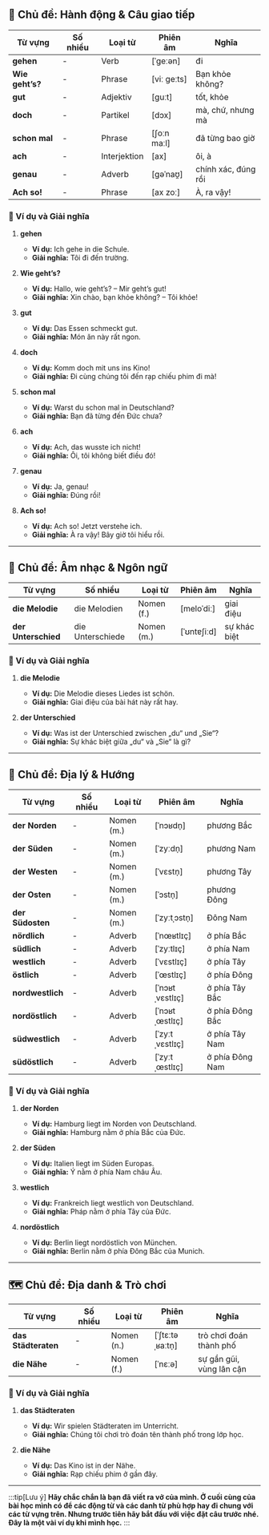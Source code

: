 ## **🚶 Chủ đề: Hành động & Câu giao tiếp**

| **Từ vựng** | **Số nhiều** | **Loại từ**  | **Phiên âm** | **Nghĩa**           |
| ----------- | ------------ | ------------ | ------------ | ------------------- |
| **gehen**       | -            | Verb         | [ˈɡeːən]     | đi                  |
| **Wie geht’s?** | -            | Phrase       | [viː ɡeːts]  | Bạn khỏe không?     |
| **gut**         | -            | Adjektiv     | [ɡuːt]       | tốt, khỏe           |
| **doch**        | -            | Partikel     | [dɔx]        | mà, chứ, nhưng mà   |
| **schon mal**   | -            | Phrase       | [ʃoːn maːl]  | đã từng bao giờ     |
| **ach**         | -            | Interjektion | [ax]         | ôi, à               |
| **genau**       | -            | Adverb       | [ɡəˈnaʊ̯]    | chính xác, đúng rồi |
| **Ach so!**     | -            | Phrase       | [ax zoː]     | À, ra vậy!          |

### **📌 Ví dụ và Giải nghĩa**

1. **gehen**
    
    - **Ví dụ:** Ich gehe in die Schule.
    - **Giải nghĩa:** Tôi đi đến trường.
2. **Wie geht’s?**
    
    - **Ví dụ:** Hallo, wie geht’s? – Mir geht’s gut!
    - **Giải nghĩa:** Xin chào, bạn khỏe không? – Tôi khỏe!
3. **gut**
    
    - **Ví dụ:** Das Essen schmeckt gut.
    - **Giải nghĩa:** Món ăn này rất ngon.
4. **doch**
    
    - **Ví dụ:** Komm doch mit uns ins Kino!
    - **Giải nghĩa:** Đi cùng chúng tôi đến rạp chiếu phim đi mà!
5. **schon mal**
    
    - **Ví dụ:** Warst du schon mal in Deutschland?
    - **Giải nghĩa:** Bạn đã từng đến Đức chưa?
6. **ach**
    
    - **Ví dụ:** Ach, das wusste ich nicht!
    - **Giải nghĩa:** Ôi, tôi không biết điều đó!
7. **genau**
    
    - **Ví dụ:** Ja, genau!
    - **Giải nghĩa:** Đúng rồi!
8. **Ach so!**
    
    - **Ví dụ:** Ach so! Jetzt verstehe ich.
    - **Giải nghĩa:** À ra vậy! Bây giờ tôi hiểu rồi.

---

## **🎵 Chủ đề: Âm nhạc & Ngôn ngữ**

| **Từ vựng**     | **Số nhiều**     | **Loại từ** | **Phiên âm** | **Nghĩa**    |
| --------------- | ---------------- | ----------- | ------------ | ------------ |
| **die Melodie**     | die Melodien     | Nomen (f.)  | [meloˈdiː]   | giai điệu    |
| **der Unterschied** | die Unterschiede | Nomen (m.)  | [ˈʊntɐʃiːd]  | sự khác biệt |

### **📌 Ví dụ và Giải nghĩa**

1. **die Melodie**
    
    - **Ví dụ:** Die Melodie dieses Liedes ist schön.
    - **Giải nghĩa:** Giai điệu của bài hát này rất hay.
2. **der Unterschied**
    
    - **Ví dụ:** Was ist der Unterschied zwischen „du“ und „Sie“?
    - **Giải nghĩa:** Sự khác biệt giữa „du“ và „Sie“ là gì?

---

## **🧭 Chủ đề: Địa lý & Hướng**

| **Từ vựng**  | **Số nhiều** | **Loại từ** | **Phiên âm**    | **Nghĩa**       |
| ------------ | ------------ | ----------- | --------------- | --------------- |
| **der Norden**   | -            | Nomen (m.)  | [ˈnɔʁdn̩]       | phương Bắc      |
| **der Süden**    | -            | Nomen (m.)  | [ˈzyːdn̩]       | phương Nam      |
| **der Westen**   | -            | Nomen (m.)  | [ˈvɛstn̩]       | phương Tây      |
| **der Osten**    | -            | Nomen (m.)  | [ˈɔstn̩]        | phương Đông     |
| **der Südosten** | -            | Nomen (m.)  | [ˈzyːtˌɔstn̩]   | Đông Nam        |
| **nördlich**     | -            | Adverb      | [ˈnœʁtlɪç]      | ở phía Bắc      |
| **südlich**      | -            | Adverb      | [ˈzyːtlɪç]      | ở phía Nam      |
| **westlich**     | -            | Adverb      | [ˈvɛstlɪç]      | ở phía Tây      |
| **östlich**      | -            | Adverb      | [ˈœstlɪç]       | ở phía Đông     |
| **nordwestlich** | -            | Adverb      | [ˈnɔʁtˌvɛstlɪç] | ở phía Tây Bắc  |
| **nordöstlich**  | -            | Adverb      | [ˈnɔʁtˌœstlɪç]  | ở phía Đông Bắc |
| **südwestlich**  | -            | Adverb      | [ˈzyːtˌvɛstlɪç] | ở phía Tây Nam  |
| **südöstlich**   | -            | Adverb      | [ˈzyːtˌœstlɪç]  | ở phía Đông Nam |

### **📌 Ví dụ và Giải nghĩa**

1. **der Norden**
    
    - **Ví dụ:** Hamburg liegt im Norden von Deutschland.
    - **Giải nghĩa:** Hamburg nằm ở phía Bắc của Đức.
2. **der Süden**
    
    - **Ví dụ:** Italien liegt im Süden Europas.
    - **Giải nghĩa:** Ý nằm ở phía Nam châu Âu.
3. **westlich**
    
    - **Ví dụ:** Frankreich liegt westlich von Deutschland.
    - **Giải nghĩa:** Pháp nằm ở phía Tây của Đức.
4. **nordöstlich**
    
    - **Ví dụ:** Berlin liegt nordöstlich von München.
    - **Giải nghĩa:** Berlin nằm ở phía Đông Bắc của Munich.

---

## **🗺️ Chủ đề: Địa danh & Trò chơi**

| **Từ vựng**     | **Số nhiều** | **Loại từ** | **Phiên âm**     | **Nghĩa**                |
| --------------- | ------------ | ----------- | ---------------- | ------------------------ |
| **das Städteraten** | -            | Nomen (n.)  | [ˈʃtɛːtəˌʁaːtn̩] | trò chơi đoán thành phố  |
| **die Nähe**        | -            | Nomen (f.)  | [ˈnɛːə]          | sự gần gũi, vùng lân cận |

### **📌 Ví dụ và Giải nghĩa**

1. **das Städteraten**
    
    - **Ví dụ:** Wir spielen Städteraten im Unterricht.
    - **Giải nghĩa:** Chúng tôi chơi trò đoán tên thành phố trong lớp học.
2. **die Nähe**
    
    - **Ví dụ:** Das Kino ist in der Nähe.
    - **Giải nghĩa:** Rạp chiếu phim ở gần đây.


---
:::tip[Lưu ý]
**Hãy chắc chắn là bạn đã viết ra vở của mình. Ở cuối cùng của bài học mình có để các động từ và các danh từ phù hợp hay đi chung với các từ vựng trên. Nhưng trước tiên hãy bắt đầu với việc đặt câu trước nhé. Đây là một vài ví dụ khi mình học.**
:::